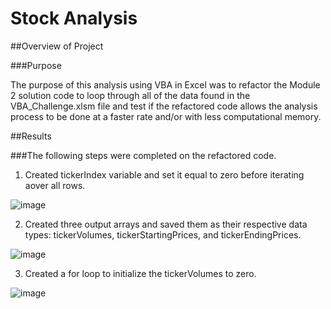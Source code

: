 # Stock Analysis

##Overview of Project

###Purpose

The purpose of this analysis using VBA in Excel was to refactor the Module 2 solution code to loop through all of the data found in the VBA_Challenge.xlsm file and test if the refactored code allows the analysis process to be done at a faster rate and/or with less computational memory.

##Results

###The following steps were completed on the refactored code.

1. Created tickerIndex variable and set it equal to zero before iterating aover all rows.

![image](https://user-images.githubusercontent.com/93107507/142784976-06c8ae25-dfd8-474f-8b00-22233849ff92.png)

2. Created three output arrays and saved them as their respective data types: tickerVolumes, tickerStartingPrices, and tickerEndingPrices.

![image](https://user-images.githubusercontent.com/93107507/142785033-de683755-6cd3-40cb-b77f-f33b80adfdcb.png)

3. Created a for loop to initialize the tickerVolumes to zero.

![image](https://user-images.githubusercontent.com/93107507/142785057-73f2f7cf-d3b2-4d2c-ae46-ca596abfc309.png)








